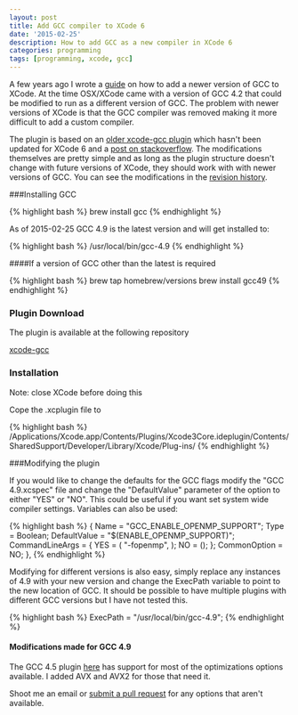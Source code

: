 ```yaml
---
layout: post
title: Add GCC compiler to XCode 6
date: '2015-02-25'
description: How to add GCC as a new compiler in XCode 6
categories: programming
tags: [programming, xcode, gcc]
---
```


A few years ago I wrote a [guide](/programming/add-custom-compiler-to-xcode/) on how to add a newer version of GCC to XCode. At the time OSX/XCode came with a version of GCC 4.2 that could be modified to run as a different version of GCC. The problem with newer versions of XCode is that the GCC compiler was removed making it more difficult to add a custom compiler. 

The plugin is based on an [older xcode-gcc plugin](https://code.google.com/p/xcode-gcc-plugin/) which hasn't been updated for XCode 6 and a [post on stackoverflow](http://stackoverflow.com/questions/19061966/how-to-use-a-recent-gcc-with-xcode-5). The modifications themselves are pretty simple and as long as the plugin structure doesn't change with future versions of XCode, they should work with with newer versions of GCC. You can see the modifications in the [revision history](https://github.com/hmazhar/xcode-gcc/commits/master).


###Installing GCC

{% highlight bash %}
brew install gcc
{% endhighlight %}

As of 2015-02-25 GCC 4.9 is the latest version and will get installed to:

{% highlight bash %}
/usr/local/bin/gcc-4.9
{% endhighlight %}

####If a version of GCC other than the latest is required 

{% highlight bash %}
brew tap homebrew/versions
brew install gcc49
{% endhighlight %}

### Plugin Download

The plugin is available at the following repository

[xcode-gcc](https://github.com/hmazhar/xcode-gcc.git)

### Installation

Note: close XCode before doing this

Cope the .xcplugin file to 

{% highlight bash %}
/Applications/Xcode.app/Contents/Plugins/Xcode3Core.ideplugin/Contents/SharedSupport/Developer/Library/Xcode/Plug-ins/
{% endhighlight %}


###Modifying the plugin

If you would like to change the defaults for the GCC flags modify the "GCC 4.9.xcspec" file and change the "DefaultValue" parameter of the option to either "YES" or "NO". This could be useful if you want set system wide compiler settings. Variables can also be used:

{% highlight bash %}
{
    Name = "GCC_ENABLE_OPENMP_SUPPORT";
    Type = Boolean;
    DefaultValue = "$(ENABLE_OPENMP_SUPPORT)";
    CommandLineArgs = {
        YES = (
            "-fopenmp",
        );
        NO = ();
    };
    CommonOption = NO;
},
{% endhighlight %}

Modifying for different versions is also easy, simply replace any instances of 4.9 with your new version and change the ExecPath variable to point to the new location of GCC. It should be possible to have multiple plugins with different GCC versions but I have not tested this. 

{% highlight bash %}
ExecPath = "/usr/local/bin/gcc-4.9";
{% endhighlight %}

#### Modifications made for GCC 4.9
The GCC 4.5 plugin [here](https://code.google.com/p/xcode-gcc-plugin/) has support for most of the optimizations options available. I added AVX and AVX2 for those that need it. 

Shoot me an email or [submit a pull request](https://github.com/hmazhar/xcode-gcc.git) for any options that aren't available. 



